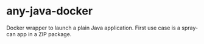 any-java-docker
===============

Docker wrapper to launch a plain Java application.  First use case is a spray-can app in a ZIP package.
